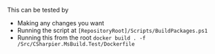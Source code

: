 This can be tested by

- Making any changes you want
- Running the script at `[RepositoryRoot]/Scripts/BuildPackages.ps1`
- Running this from the root `docker build . -f /Src/CSharpier.MsBuild.Test/Dockerfile`

